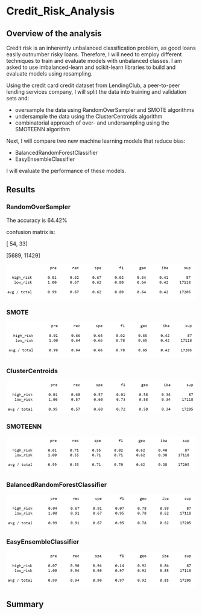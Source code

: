 # Credit_Risk_Analysis


## Overview of the analysis
Credit risk is an inherently unbalanced classification problem, as good loans easily outnumber risky loans. Therefore, I will need to employ different techniques to train and evaluate models with unbalanced classes. I am asked to use imbalanced-learn and scikit-learn libraries to build and evaluate models using resampling.

Using the credit card credit dataset from LendingClub, a peer-to-peer lending services company, I will split the data into training and validation sets and:
  - oversample the data using RandomOverSampler and SMOTE algorithms
  - undersample the data using the ClusterCentroids algorithm
  - combinatorial approach of over- and undersampling using the SMOTEENN algorithm

Next, I  will compare two new machine learning models that reduce bias:
  - BalancedRandomForestClassifier
  - EasyEnsembleClassifier
  
I will evaluate the performance of these models.

## Results

### RandomOverSampler
The accuracy is 64.42%

confusion matrix is:

[  54,    33]

[5689, 11429]

![a](Resources/RandomOverSampler.png)

### SMOTE
![b](Resources/SMOTE.png)

### ClusterCentroids
![c](Resources/Undersampling.png)

### SMOTEENN
![d](Resources/Combination.png)

### BalancedRandomForestClassifier
![e](Resources/Forest.png)
### EasyEnsembleClassifier
![f](Resources/AdaBoost.png)
## Summary
